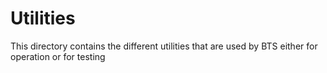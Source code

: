 # Utilities

This directory contains the different utilities that are used by BTS either for operation or for testing
